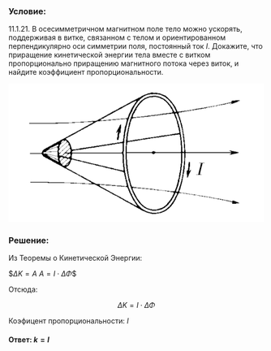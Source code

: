###  Условие: 

$11.1.21.$ В осесимметричном магнитном поле тело можно ускорять, поддерживая в витке, связанном с телом и ориентированном перпендикулярно оси симметрии поля, постоянный ток $I$. Докажите, что приращение кинетической энергии тела вместе с витком пропорционально приращению магнитного потока через виток, и найдите коэффициент пропорциональности. 

![К задаче $11.1.21$|631x341, 35%](../../img/11.1.21/11.1.21.png)

###  Решение: 

Из Теоремы о Кинетической Энергии: 

$$\Delta K = A$ $A = I \cdot \Delta \Phi$$ 

Отсюда: 

$$\Delta K = I \cdot \Delta \Phi$$ 

Коэфицент пропорциональности: $I$ 

####  Ответ: $k = I$ 
